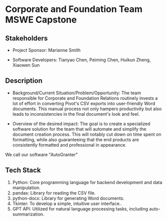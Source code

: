 # Corporate and Foundation Team MSWE Capstone

## Stakeholders

* Project Sponsor: Marianne Smith

* Software Developers: Tianyao Chen, Peiming Chen, Huikun Zheng, Xiaowen Sun

## Description

* Background/Current Situation/Problem/Opportunity: The team responsible for Corporate and Foundation Relations routinely invests a lot of effort in converting Pivot's CSV exports into user-friendly Word documents. This manual process not only hampers productivity but also leads to inconsistencies in the final document's look and feel.

* Overview of the desired impact: The goal is to create a specialized software solution for the team that will automate and simplify the document creation process. This will notably cut down on time spent on formatting, while also guaranteeing that the end products are consistently formatted and professional in appearance.

We call our software "AutoGranter"

## Tech Stack

1. Python: Core programming language for backend development and data manipulation.
2. pandas: Library for reading the CSV file.
3. python-docx: Library for generating Word documents.
4. Tkinter: To develop a simple, intuitive user interface..
5. GPT API: Utilized for natural language processing tasks, including auto-summarization.

